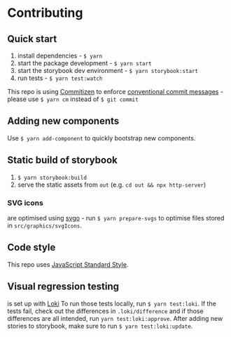 # Contributing

## Quick start

1. install dependencies - `$ yarn`
1. start the package development - `$ yarn start`
1. start the storybook dev environment - `$ yarn storybook:start`
1. run tests - `$ yarn test:watch`

This repo is using [Commitizen](http://commitizen.github.io/cz-cli/) to enforce [conventional commit messages](http://conventionalcommits.org/) - please use `$ yarn cm` instead of `$ git commit`

## Adding new components

Use `$ yarn add-component` to quickly bootstrap new components.

## Static build of storybook

1. `$ yarn storybook:build`
2. serve the static assets from `out` (e.g. `cd out && npx http-server`)

### SVG icons

are optimised using [svgo](https://github.com/svg/svgo) - run `$ yarn prepare-svgs` to optimise files stored in `src/graphics/svgIcons`.

## Code style

This repo uses [JavaScript Standard Style](https://standardjs.com/).

## Visual regression testing

is set up with [Loki](https://loki.js.org)
To run those tests locally, run `$ yarn test:loki`. If the tests fail, check out the differences in `.loki/difference` and if those differences are all intended, run `yarn test:loki:approve`.
After adding new stories to storybook, make sure to run `$ yarn test:loki:update`.
